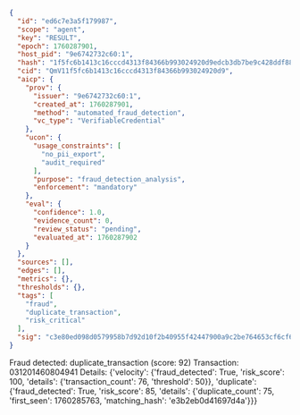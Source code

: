 ```json
{
  "id": "ed6c7e3a5f179987",
  "scope": "agent",
  "key": "RESULT",
  "epoch": 1760287901,
  "host_pid": "9e6742732c60:1",
  "hash": "1f5fc6b1413c16cccd4313f84366b993024920d9edcb3db7be9c428ddf88e59a",
  "cid": "QmV11f5fc6b1413c16cccd4313f84366b993024920d9",
  "aicp": {
    "prov": {
      "issuer": "9e6742732c60:1",
      "created_at": 1760287901,
      "method": "automated_fraud_detection",
      "vc_type": "VerifiableCredential"
    },
    "ucon": {
      "usage_constraints": [
        "no_pii_export",
        "audit_required"
      ],
      "purpose": "fraud_detection_analysis",
      "enforcement": "mandatory"
    },
    "eval": {
      "confidence": 1.0,
      "evidence_count": 0,
      "review_status": "pending",
      "evaluated_at": 1760287902
    }
  },
  "sources": [],
  "edges": [],
  "metrics": {},
  "thresholds": {},
  "tags": [
    "fraud",
    "duplicate_transaction",
    "risk_critical"
  ],
  "sig": "c3e80ed098d0579958b7d92d10f2b40955f42447900a9c2be764653cf6cf6229"
}
```

Fraud detected: duplicate_transaction (score: 92)
Transaction: 031201460804941
Details: {'velocity': {'fraud_detected': True, 'risk_score': 100, 'details': {'transaction_count': 76, 'threshold': 50}}, 'duplicate': {'fraud_detected': True, 'risk_score': 85, 'details': {'duplicate_count': 75, 'first_seen': 1760285763, 'matching_hash': 'e3b2eb0d41697d4a'}}}